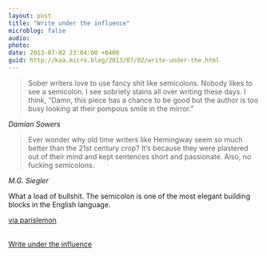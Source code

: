 ```yaml
---
layout: post
title: "Write under the influence"
microblog: false
audio: 
photo: 
date: 2013-07-02 23:04:00 +0400
guid: http://kaa.micro.blog/2013/07/02/write-under-the.html
---
```

<blockquote>
<p>Sober writers love to use fancy shit like semicolons. Nobody likes to see a semicolon. I see sobriety stains all over writing these days. I think, “Damn, this piece has a chance to be good but the author is too busy looking at their pompous smile in the mirror.”</p>
</blockquote>

<p><cite>Damian Sowers</cite></p>

<blockquote>
<p>Ever wonder why old time writers like Hemingway seem so much better than the 21st century crop? It’s because they were plastered out of their mind and kept sentences short and passionate. Also, no fucking semicolons.</p>
</blockquote>

<p><cite>M.G. Siegler</cite></p>

<p>What a load of bullshit. The semicolon is one of the most elegant building blocks in the English language.</p>

<p><a href="http://parislemon.com/post/54430321962/write-under-the-influence" class="tumblr_blog">via parislemon</a></p><br /><a href='https://medium.com/writers-on-writing/1f6bcb600140'>Write under the influence</a>
